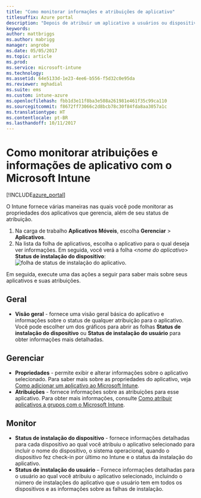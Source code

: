 ```yaml
---
title: "Como monitorar informações e atribuições de aplicativo"
titlesuffix: Azure portal
description: "Depois de atribuir um aplicativo a usuários ou dispositivos, use essas informações para ajudar a monitorar seu status."
keywords: 
author: mattbriggs
ms.author: mabrigg
manager: angrobe
ms.date: 05/05/2017
ms.topic: article
ms.prod: 
ms.service: microsoft-intune
ms.technology: 
ms.assetid: 64e5133d-1e23-4ee6-b556-f5d32c0e95da
ms.reviewer: mghadial
ms.suite: ems
ms.custom: intune-azure
ms.openlocfilehash: fbb1d3e11f8ba3e508a261981e461f35c99ca110
ms.sourcegitcommit: f8672ff73066c2d8bcb78c30f84fda8aa3057a1c
ms.translationtype: HT
ms.contentlocale: pt-BR
ms.lasthandoff: 10/11/2017
---
```

# <a name="how-to-monitor-app-information-and-assignments-with-microsoft-intune"></a>Como monitorar atribuições e informações de aplicativo com o Microsoft Intune

[!INCLUDE[azure_portal](./includes/azure_portal.md)]

O Intune fornece várias maneiras nas quais você pode monitorar as propriedades dos aplicativos que gerencia, além de seu status de atribuição.

1. Na carga de trabalho **Aplicativos Móveis**, escolha **Gerenciar** > **Aplicativos**.
2. Na lista da folha de aplicativos, escolha o aplicativo para o qual deseja ver informações. Em seguida, você verá a folha <*nome do aplicativo*> **Status de instalação do dispositivo**: ![folha de status de instalação do aplicativo.](./media/monitor-apps.png)

Em seguida, execute uma das ações a seguir para saber mais sobre seus aplicativos e suas atribuições.

## <a name="general"></a>Geral

- **Visão geral** - fornece uma visão geral básica do aplicativo e informações sobre o status de qualquer atribuição para o aplicativo. Você pode escolher um dos gráficos para abrir as folhas **Status de instalação do dispositivo** ou **Status de instalação do usuário** para obter informações mais detalhadas.

## <a name="manage"></a>Gerenciar

- **Propriedades** - permite exibir e alterar informações sobre o aplicativo selecionado. Para saber mais sobre as propriedades do aplicativo, veja [Como adicionar um aplicativo ao Microsoft Intune](apps-add.md).
- **Atribuições** - fornece informações sobre as atribuições para esse aplicativo. Para obter mais informações, consulte [Como atribuir aplicativos a grupos com o Microsoft Intune](apps-deploy.md).

## <a name="monitor"></a>Monitor

- **Status de instalação do dispositivo** - fornece informações detalhadas para cada dispositivo ao qual você atribuiu o aplicativo selecionado para incluir o nome do dispositivo, o sistema operacional, quando o dispositivo fez check-in por último no Intune e o status da instalação do aplicativo.
- **Status de instalação do usuário** – Fornece informações detalhadas para o usuário ao qual você atribuiu o aplicativo selecionado, incluindo o número de instalações do aplicativo que o usuário tem em todos os dispositivos e as informações sobre as falhas de instalação.